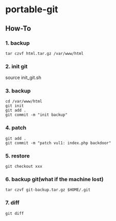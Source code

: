 # portable-git

## How-To

### 1. backup
```
tar czvf html.tar.gz /var/www/html
```

### 2. init git
source init_git.sh

### 3. backup
```
cd /var/www/html
git init
git add .
git commit -m "init backup"
```

### 4. patch
```
git add .
git commit -m "patch vul1: index.php backdoor"
```

### 5. restore
```
git checkout xxx
```

### 6. backup git(what if the machine lost)
```
tar czvf git-backup.tar.gz $HOME/.git
```

### 7. diff
```
git diff
```